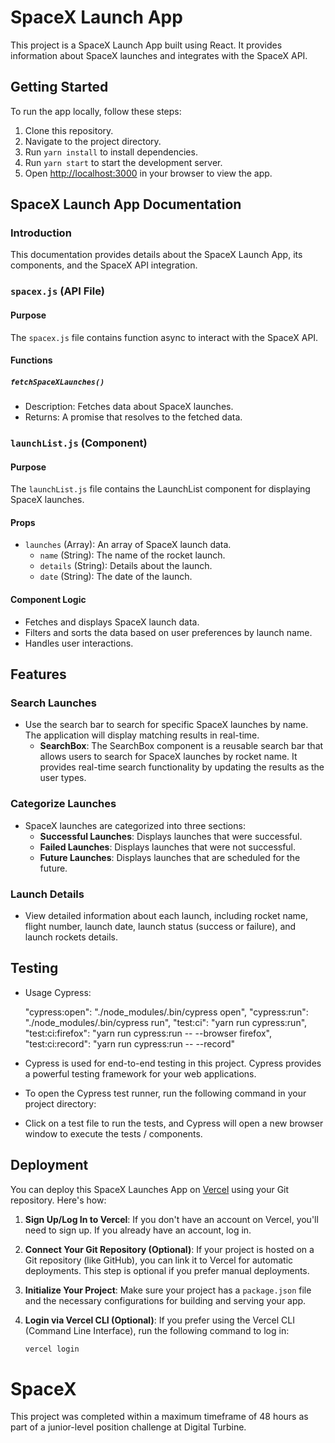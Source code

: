 # SpaceX Launch App

This project is a SpaceX Launch App built using React. It provides information about SpaceX launches and integrates with the SpaceX API.

## Getting Started

To run the app locally, follow these steps:

1. Clone this repository.
2. Navigate to the project directory.
3. Run `yarn install` to install dependencies.
4. Run `yarn start` to start the development server.
5. Open [http://localhost:3000](http://localhost:3000) in your browser to view the app.

## SpaceX Launch App Documentation

### Introduction

This documentation provides details about the SpaceX Launch App, its components, and the SpaceX API integration.

### `spacex.js` (API File)

#### Purpose

The `spacex.js` file contains function async to interact with the SpaceX API.

#### Functions

##### `fetchSpaceXLaunches()`

- Description: Fetches data about SpaceX launches.
- Returns: A promise that resolves to the fetched data.

### `launchList.js` (Component)

#### Purpose

The `launchList.js` file contains the LaunchList component for displaying SpaceX launches.

#### Props

- `launches` (Array): An array of SpaceX launch data.
  - `name` (String): The name of the rocket launch.
  - `details` (String): Details about the launch.
  - `date` (String): The date of the launch.

#### Component Logic

- Fetches and displays SpaceX launch data.
- Filters and sorts the data based on user preferences by launch name.
- Handles user interactions.

## Features

### Search Launches
- Use the search bar to search for specific SpaceX launches by name. The application will display matching results in real-time.
  - **SearchBox**: The SearchBox component is a reusable search bar that allows users to search for SpaceX launches by rocket name. It provides real-time search functionality by updating the results as the user types.

### Categorize Launches
- SpaceX launches are categorized into three sections:
  - **Successful Launches**: Displays launches that were successful.
  - **Failed Launches**: Displays launches that were not successful.
  - **Future Launches**: Displays launches that are scheduled for the future.

### Launch Details
- View detailed information about each launch, including rocket name, flight number, launch date, launch status (success or failure), and launch rockets details.

## Testing
- Usage Cypress:

  "cypress:open": "./node_modules/.bin/cypress open",
  "cypress:run": "./node_modules/.bin/cypress run",
  "test:ci": "yarn run cypress:run",
  "test:ci:firefox": "yarn run cypress:run -- --browser firefox",
  "test:ci:record": "yarn run cypress:run -- --record"

- Cypress is used for end-to-end testing in this project. Cypress provides a powerful testing framework for your web applications.

- To open the Cypress test runner, run the following command in your project directory:

- Click on a test file to run the tests, and Cypress will open a new browser window to execute the tests / components.

## Deployment

You can deploy this SpaceX Launches App on [Vercel](https://vercel.com/) using your Git repository. Here's how:

1. **Sign Up/Log In to Vercel**:
   If you don't have an account on Vercel, you'll need to sign up. If you already have an account, log in.

2. **Connect Your Git Repository (Optional)**:
   If your project is hosted on a Git repository (like GitHub), you can link it to Vercel for automatic deployments. This step is optional if you prefer manual deployments.

3. **Initialize Your Project**:
   Make sure your project has a `package.json` file and the necessary configurations for building and serving your app.

4. **Login via Vercel CLI (Optional)**:
   If you prefer using the Vercel CLI (Command Line Interface), run the following command to log in:
   ```bash
   vercel login

# SpaceX
This project was completed within a maximum timeframe of 48 hours as part of a junior-level position challenge at Digital Turbine.
